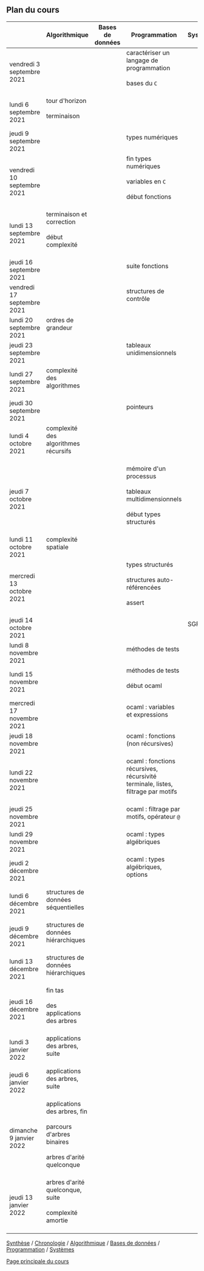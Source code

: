 ## Plan du cours

|   | Algorithmique | Bases de données | Programmation | Systèmes | 
|---|-----------|---------|---------|-------|
| vendredi 3 septembre 2021 |  |  | caractériser un langage de programmation<br /><br />bases du `C`<br /><br /> |  | 
| lundi 6 septembre 2021 | tour d'horizon<br /><br />terminaison<br /><br /> |  |  |  | 
| jeudi 9 septembre 2021 |  |  | types numériques<br /><br /> |  | 
| vendredi 10 septembre 2021 |  |  | fin types numériques<br /><br />variables en `C`<br /><br />début fonctions<br /><br /> |  | 
| lundi 13 septembre 2021 | terminaison et correction<br /><br />début complexité<br /><br /> |  |  |  | 
| jeudi 16 septembre 2021 |  |  | suite fonctions<br /><br /> |  | 
| vendredi 17 septembre 2021 |  |  | structures de contrôle<br /><br /> |  | 
| lundi 20 septembre 2021 | ordres de grandeur<br /><br /> |  |  |  | 
| jeudi 23 septembre 2021 |  |  | tableaux unidimensionnels<br /><br /> |  | 
| lundi 27 septembre 2021 | complexité des algorithmes<br /><br /> |  |  |  | 
| jeudi 30 septembre 2021 |  |  | pointeurs<br /><br /> |  | 
| lundi 4 octobre 2021 | complexité des algorithmes récursifs<br /><br /> |  |  |  | 
| jeudi 7 octobre 2021 |  |  | mémoire d'un processus<br /><br />tableaux multidimensionnels<br /><br />début types structurés<br /><br /> |  | 
| lundi 11 octobre 2021 | complexité spatiale<br /><br /> |  |  |  | 
| mercredi 13 octobre 2021 |  |  | types structurés<br /><br />structures auto-référencées<br /><br />assert<br /><br /> |  | 
| jeudi 14 octobre 2021 |  |  |  | SGF<br /><br /> | 
| lundi 8 novembre 2021 |  |  | méthodes de tests<br /><br /> |  | 
| lundi 15 novembre 2021 |  |  | méthodes de tests<br /><br />début ocaml<br /><br /> |  | 
| mercredi 17 novembre 2021 |  |  | ocaml : variables et expressions<br /><br /> |  | 
| jeudi 18 novembre 2021 |  |  | ocaml : fonctions (non récursives)<br /><br /> |  | 
| lundi 22 novembre 2021 |  |  | ocaml : fonctions récursives, récursivité terminale, listes, filtrage par motifs<br /><br /> |  | 
| jeudi 25 novembre 2021 |  |  | ocaml : filtrage par motifs, opérateur `@`<br /><br /> |  | 
| lundi 29 novembre 2021 |  |  | ocaml : types algébriques<br /><br /> |  | 
| jeudi 2 décembre 2021 |  |  | ocaml : types algébriques, options<br /><br /> |  | 
| lundi 6 décembre 2021 | structures de données séquentielles<br /><br /> |  |  |  | 
| jeudi 9 décembre 2021 | structures de données hiérarchiques<br /><br /> |  |  |  | 
| lundi 13 décembre 2021 | structures de données hiérarchiques<br /><br /> |  |  |  | 
| jeudi 16 décembre 2021 | fin tas<br /><br />des applications des arbres<br /><br /> |  |  |  | 
| lundi 3 janvier 2022 | applications des arbres, suite<br /><br /> |  |  |  | 
| jeudi 6 janvier 2022 | applications des arbres, suite<br /><br /> |  |  |  | 
| dimanche 9 janvier 2022 | applications des arbres, fin<br /><br />parcours d'arbres binaires<br /><br />arbres d'arité quelconque<br /><br /> |  |  |  | 
| jeudi 13 janvier 2022 | arbres d'arité quelconque, suite<br /><br />complexité amortie<br /><br /> |  |  |  | 



[Synthèse](synthese.md) /  [Chronologie](chronologie.md) / [Algorithmique](algorithmique.md) / [Bases de données](bd.md) / [Programmation](prog.md) / [Systèmes](systemes.md) 


[Page principale du cours](https://ineskkk.github.io/mp2i-pv)

